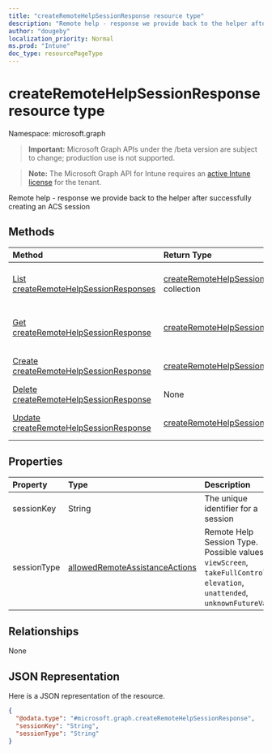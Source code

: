```yaml
---
title: "createRemoteHelpSessionResponse resource type"
description: "Remote help - response we provide back to the helper after successfully creating an ACS session"
author: "dougeby"
localization_priority: Normal
ms.prod: "Intune"
doc_type: resourcePageType
---
```


# createRemoteHelpSessionResponse resource type

Namespace: microsoft.graph

> **Important:** Microsoft Graph APIs under the /beta version are subject to change; production use is not supported.

> **Note:** The Microsoft Graph API for Intune requires an [active Intune license](https://go.microsoft.com/fwlink/?linkid=839381) for the tenant.

Remote help - response we provide back to the helper after successfully creating an ACS session

## Methods
|Method|Return Type|Description|
|:---|:---|:---|
|[List createRemoteHelpSessionResponses](../api/intune-remoteassistance-createremotehelpsessionresponse-list.md)|[createRemoteHelpSessionResponse](../resources/intune-remoteassistance-createremotehelpsessionresponse.md) collection|List properties and relationships of the [createRemoteHelpSessionResponse](../resources/intune-remoteassistance-createremotehelpsessionresponse.md) objects.|
|[Get createRemoteHelpSessionResponse](../api/intune-remoteassistance-createremotehelpsessionresponse-get.md)|[createRemoteHelpSessionResponse](../resources/intune-remoteassistance-createremotehelpsessionresponse.md)|Read properties and relationships of the [createRemoteHelpSessionResponse](../resources/intune-remoteassistance-createremotehelpsessionresponse.md) object.|
|[Create createRemoteHelpSessionResponse](../api/intune-remoteassistance-createremotehelpsessionresponse-create.md)|[createRemoteHelpSessionResponse](../resources/intune-remoteassistance-createremotehelpsessionresponse.md)|Create a new [createRemoteHelpSessionResponse](../resources/intune-remoteassistance-createremotehelpsessionresponse.md) object.|
|[Delete createRemoteHelpSessionResponse](../api/intune-remoteassistance-createremotehelpsessionresponse-delete.md)|None|Deletes a [createRemoteHelpSessionResponse](../resources/intune-remoteassistance-createremotehelpsessionresponse.md).|
|[Update createRemoteHelpSessionResponse](../api/intune-remoteassistance-createremotehelpsessionresponse-update.md)|[createRemoteHelpSessionResponse](../resources/intune-remoteassistance-createremotehelpsessionresponse.md)|Update the properties of a [createRemoteHelpSessionResponse](../resources/intune-remoteassistance-createremotehelpsessionresponse.md) object.|

## Properties
|Property|Type|Description|
|:---|:---|:---|
|sessionKey|String|The unique identifier for a session|
|sessionType|[allowedRemoteAssistanceActions](../resources/intune-remoteassistance-allowedremoteassistanceactions.md)|Remote Help Session Type. Possible values are: `viewScreen`, `takeFullControl`, `elevation`, `unattended`, `unknownFutureValue`.|

## Relationships
None

## JSON Representation
Here is a JSON representation of the resource.
<!-- {
  "blockType": "resource",
  "keyProperty": "id",
  "@odata.type": "microsoft.graph.createRemoteHelpSessionResponse"
}
-->
``` json
{
  "@odata.type": "#microsoft.graph.createRemoteHelpSessionResponse",
  "sessionKey": "String",
  "sessionType": "String"
}
```




